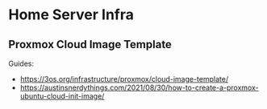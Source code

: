 # Home Server Infra

## Proxmox Cloud Image Template

Guides:
- https://3os.org/infrastructure/proxmox/cloud-image-template/ 
- https://austinsnerdythings.com/2021/08/30/how-to-create-a-proxmox-ubuntu-cloud-init-image/
